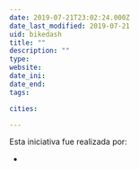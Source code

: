 ```yaml
---
date: 2019-07-21T23:02:24.000Z
date_last_modified: 2019-07-21
uid: bikedash
title: ""
description: ""
type: 
website: 
date_ini: 
date_end: 
tags:

cities: 

---
```


Esta iniciativa fue realizada por:

- [](/i/bikedash.html)
